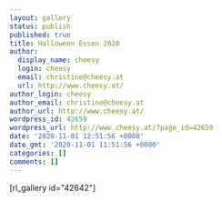```yaml
---
layout: gallery
status: publish
published: true
title: Halloween Essen 2020
author:
  display_name: cheesy
  login: cheesy
  email: christine@cheesy.at
  url: http://www.cheesy.at/
author_login: cheesy
author_email: christine@cheesy.at
author_url: http://www.cheesy.at/
wordpress_id: 42659
wordpress_url: http://www.cheesy.at/?page_id=42659
date: '2020-11-01 12:51:56 +0000'
date_gmt: '2020-11-01 11:51:56 +0000'
categories: []
comments: []
---
```

<!-- wp:paragraph -->
[rl\_gallery id="42642"]
<!-- /wp:paragraph -->
